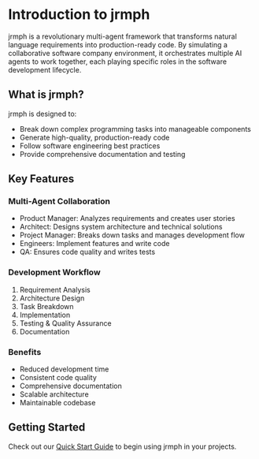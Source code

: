 # Introduction to jrmph

jrmph is a revolutionary multi-agent framework that transforms natural language requirements into production-ready code. By simulating a collaborative software company environment, it orchestrates multiple AI agents to work together, each playing specific roles in the software development lifecycle.

## What is jrmph?

jrmph is designed to:
- Break down complex programming tasks into manageable components
- Generate high-quality, production-ready code
- Follow software engineering best practices
- Provide comprehensive documentation and testing

## Key Features

### Multi-Agent Collaboration
- Product Manager: Analyzes requirements and creates user stories
- Architect: Designs system architecture and technical solutions
- Project Manager: Breaks down tasks and manages development flow
- Engineers: Implement features and write code
- QA: Ensures code quality and writes tests

### Development Workflow
1. Requirement Analysis
2. Architecture Design
3. Task Breakdown
4. Implementation
5. Testing & Quality Assurance
6. Documentation

### Benefits
- Reduced development time
- Consistent code quality
- Comprehensive documentation
- Scalable architecture
- Maintainable codebase

## Getting Started

Check out our [Quick Start Guide](/guide/quickstart) to begin using jrmph in your projects.